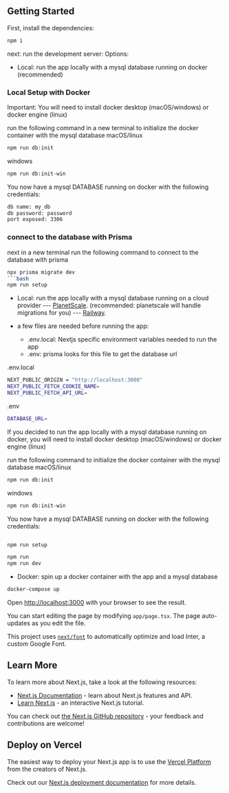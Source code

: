 ## Getting Started

First, install the dependencies:

```bash
npm i
```

next: run the development server:
Options:

- Local: run the app locally with a mysql database running on docker (recommended)
### Local Setup with Docker
Important: You will need to install docker desktop (macOS/windows) or docker engine (linux)

run the following command in a new terminal to initialize the 
docker container with the mysql database
macOS/linux
```bash
npm run db:init
```

windows
```bash
npm run db:init-win
```

You now have a mysql DATABASE running on docker with the following credentials:
```bash
db name: my_db
db password: password
port exposed: 3306
```

### connect to the database with Prisma
next in a new terminal run the following command to connect to the database with prisma
```bash
npx prisma migrate dev
```bash
npm run setup
```



- Local: run the app locally with a mysql database running on a cloud provider 
--- [PlanetScale](https://planetscale.com/docs/tutorials/planetscale-quick-start-guide). (recommended: planetscale will handle migrations for you)
--- [Railway](https://docs.railway.app/databases/mysql).

- a few files are needed before running the app:
  - .env.local: Nextjs specific environment variables needed to run the app
  - .env: prisma looks for this file to get the database url

.env.local
```bash
NEXT_PUBLIC_ORIGIN = "http://localhost:3000"
NEXT_PUBLIC_FETCH_COOKIE_NAME=
NEXT_PUBLIC_FETCH_API_URL=
```

.env
```bash
DATABASE_URL=
```

If you decided to run the app locally with a mysql database running on docker, you will need to install docker desktop (macOS/windows) or docker engine (linux)

run the following command to initialize the docker container with the mysql database
macOS/linux
```bash
npm run db:init
```
windows
```bash
npm run db:init-win
```

You now have a mysql DATABASE running on docker with the following credentials:
```bash


```

```bash
npm run setup
```

```bash
npm run
npm run dev
```

- Docker: spin up a docker container with the app and a mysql database

```bash
docker-compose up


```

Open [http://localhost:3000](http://localhost:3000) with your browser to see the result.

You can start editing the page by modifying `app/page.tsx`. The page auto-updates as you edit the file.

This project uses [`next/font`](https://nextjs.org/docs/basic-features/font-optimization) to automatically optimize and load Inter, a custom Google Font.

## Learn More

To learn more about Next.js, take a look at the following resources:

- [Next.js Documentation](https://nextjs.org/docs) - learn about Next.js features and API.
- [Learn Next.js](https://nextjs.org/learn) - an interactive Next.js tutorial.

You can check out [the Next.js GitHub repository](https://github.com/vercel/next.js/) - your feedback and contributions are welcome!

## Deploy on Vercel

The easiest way to deploy your Next.js app is to use the [Vercel Platform](https://vercel.com/new?utm_medium=default-template&filter=next.js&utm_source=create-next-app&utm_campaign=create-next-app-readme) from the creators of Next.js.

Check out our [Next.js deployment documentation](https://nextjs.org/docs/deployment) for more details.
